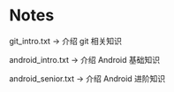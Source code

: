 # Notes
git_intro.txt -> 介绍 git 相关知识

android_intro.txt -> 介绍 Android 基础知识

android_senior.txt -> 介绍 Android 进阶知识




